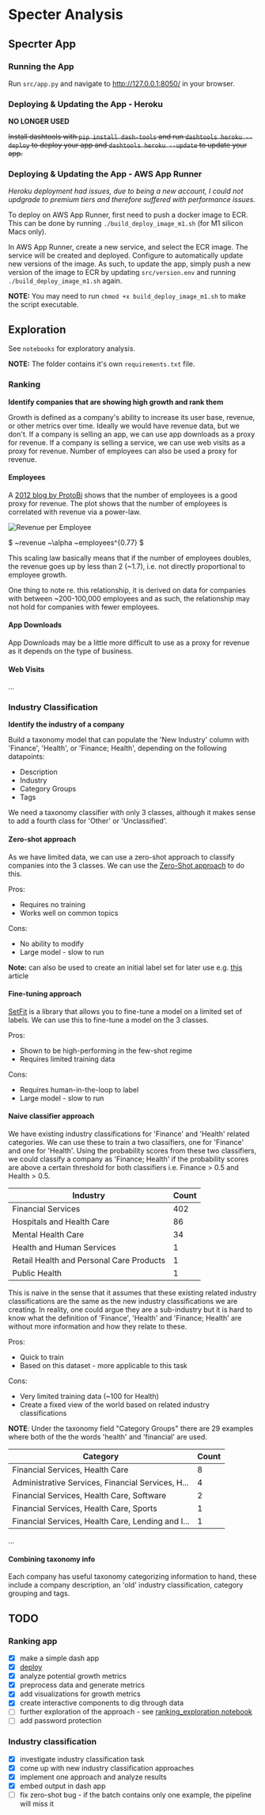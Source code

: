 # Specter Analysis

## Specrter App
### Running the App

Run `src/app.py` and navigate to http://127.0.0.1:8050/ in your browser.

### Deploying & Updating the App - Heroku
**NO LONGER USED**

~~Install dashtools with `pip install dash-tools` and run `dashtools heroku --deploy` to deploy your app and `dashtools heroku --update` to update your app.~~

### Deploying & Updating the App - AWS App Runner

_Heroku deployment had issues, due to being a new account, I could not updgrade to premium tiers and therefore suffered with performance issues._

To deploy on AWS App Runner, first need to push a docker image to ECR. This can be done by running `./build_deploy_image_m1.sh` (for M1 silicon Macs only).

In AWS App Runner, create a new service, and select the ECR image. The service will be created and deployed. Configure to automatically update new versions of the image. As such, to update the app, simply push a new version of the image to ECR by updating `src/version.env` and running `./build_deploy_image_m1.sh` again.

**NOTE:** You may need to run `chmod +x build_deploy_image_m1.sh` to make the script executable.

## Exploration

See `notebooks` for exploratory analysis.

**NOTE:** The folder contains it's own `requirements.txt` file.

### Ranking

**Identify companies that are showing high growth and rank them**

Growth is defined as a company's ability to increase its user base, revenue, or other metrics over time. Ideally we would have revenue data, but we don't. If a company is selling an app, we can use app downloads as a proxy for revenue. If a company is selling a service, we can use web visits as a proxy for revenue. Number of employees can also be used a proxy for revenue.

#### Employees

A [2012 blog by ProtoBi](https://protobi.com/post/revenue-per-employee-and-biologic-scaling-laws) shows that the number of employees is a good proxy for revenue. The plot shows that the number of employees is correlated with revenue via a power-law.

![Revenue per Employee](notebooks/docs/revenue_per_employee.png)

$ ~revenue  ~\alpha  ~employees^{0.77} $

This scaling law basically means that if the number of employees doubles, the revenue goes up by less than 2 (~1.7), i.e. not directly proportional to employee growth. 

One thing to note re. this relationship, it is derived on data for companies with between ~200-100,000 employees and as such, the relationship may not hold for companies with fewer employees.

#### App Downloads

App Downloads may be a little more difficult to use as a proxy for revenue as it depends on the type of business.

#### Web Visits

...


### Industry Classification

**Identify the industry of a company**

Build a taxonomy model that can populate the 'New Industry' column with 'Finance', 'Health', or 'Finance; Health', depending on the following datapoints:
- Description
- Industry
- Category Groups
- Tags

We need a taxonomy classifier with only 3 classes, although it makes sense to add a fourth class for 'Other' or 'Unclassified'.

#### Zero-shot approach

As we have limited data, we can use a zero-shot approach to classify companies into the 3 classes. We can use the [Zero-Shot approach](https://huggingface.co/spaces/joeddav/zero-shot-demo) to do this.

Pros:
- Requires no training
- Works well on common topics

Cons:
- No ability to modify
- Large model - slow to run

**Note:** can also be used to create an initial label set for later use e.g. [this](https://www.vennify.ai/generating-training-data-zero-shot/) article

#### Fine-tuning approach

[SetFit](https://github.com/huggingface/setfit) is a library that allows you to fine-tune a model on a limited set of labels. We can use this to fine-tune a model on the 3 classes.

Pros:
- Shown to be high-performing in the few-shot regime
- Requires limited training data

Cons:
- Requires human-in-the-loop to label
- Large model - slow to run 

#### Naive classifier approach

We have existing industry classifications for 'Finance' and 'Health' related categories. We can use these to train a two classifiers, one for 'Finance' and one for 'Health'. Using the probability scores from these two classifiers, we could classify a company as 'Finance; Health' if the probability scores are above a certain threshold for both classifiers i.e. Finance > 0.5 and Health > 0.5.

|        Industry                          | Count |
|------------------------------------------|-------|
| Financial Services                       | 402   |
| Hospitals and Health Care                | 86    |
| Mental Health Care                       | 34    |
| Health and Human Services                | 1     |
| Retail Health and Personal Care Products | 1     |
| Public Health                            | 1     |

This is naive in the sense that it assumes that these existing related industry classifications are the same as the new industry classifications we are creating. In reality, one could argue they are a sub-industry but it is hard to know what the definition of 'Finance', 'Health' and 'Finance; Health' are without more information and how they relate to these.

Pros:
- Quick to train
- Based on this dataset - more applicable to this task

Cons:
- Very limited training data (~100 for Health)
- Create a fixed view of the world based on related industry classifications

**NOTE**: Under the taxonomy field "Category Groups" there are 29 examples where both of the the words 'health' and 'financial' are used.

| Category                                          | Count |
|---------------------------------------------------|-------|
| Financial Services, Health Care                   | 8     |
| Administrative Services, Financial Services, H... | 4     |
| Financial Services, Health Care, Software         | 2     |
| Financial Services, Health Care, Sports           | 1     |
| Financial Services, Health Care, Lending and I... | 1     |
...

#### Combining taxonomy info

Each company has useful taxonomy categorizing information to hand, these include a company description, an 'old' industry classification, category grouping and tags.



## TODO

### Ranking app
- [x] make a simple dash app
- [x] [deploy](https://dash.plotly.com/deployment)
- [x] analyze potential growth metrics
- [x] preprocess data and generate metrics
- [x] add visualizations for growth metrics
- [x] create interactive components to dig through data
- [ ] further exploration of the approach - see [ranking_exploration notebook](notebooks/ranking_exploration.ipynb)
- [ ] add password protection

### Industry classification
- [x] investigate industry classification task
- [x] come up with new industry classification approaches
- [x] implement one approach and analyze results
- [x] embed output in dash app
- [ ] fix zero-shot bug - if the batch contains only one example, the pipeline will miss it